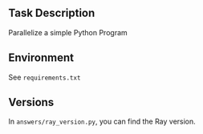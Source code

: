 ## Task Description
Parallelize a simple Python Program

## Environment
See `requirements.txt`

## Versions

In `answers/ray_version.py`, you can find the Ray version.
